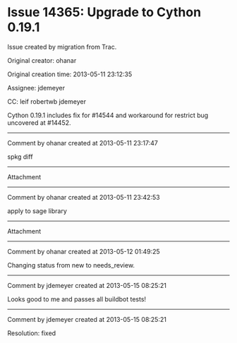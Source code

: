 # Issue 14365: Upgrade to Cython 0.19.1

Issue created by migration from Trac.

Original creator: ohanar

Original creation time: 2013-05-11 23:12:35

Assignee: jdemeyer

CC:  leif robertwb jdemeyer

Cython 0.19.1 includes fix for #14544 and workaround for restrict bug uncovered at #14452.


---

Comment by ohanar created at 2013-05-11 23:17:47

spkg diff


---

Attachment


---

Comment by ohanar created at 2013-05-11 23:42:53

apply to sage library


---

Attachment


---

Comment by ohanar created at 2013-05-12 01:49:25

Changing status from new to needs_review.


---

Comment by jdemeyer created at 2013-05-15 08:25:21

Looks good to me and passes all buildbot tests!


---

Comment by jdemeyer created at 2013-05-15 08:25:21

Resolution: fixed
